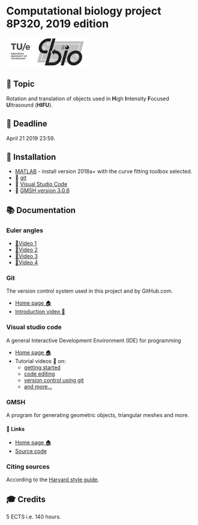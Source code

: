 # Computational biology project 8P320, 2019 edition

![TU/e CBio logo](./Image/Avatar/TUe-CBio-combination.png "TUe CBio logo")

## :newspaper: Topic

Rotation and translation of objects used in **H**igh **I**ntensity **F**ocused **U**ltrasound (**HIFU**).

## :checkered_flag: Deadline

April 21 2019 23:59.

## :dvd: Installation

* [MATLAB](https://nl.mathworks.com/downloads/web_downloads/select_release) - install version 2018a+ with the curve fitting toolbox selected.
* :floppy_disk: [git](https://git-scm.com/download/win)
* :floppy_disk: [Visual Studio Code](https://code.visualstudio.com/docs/?dv=win64user)
* :floppy_disk: [GMSH version 3.0.6](http://gmsh.info/bin/Windows/gmsh-3.0.6-Windows64.zip)

## :books: Documentation

### Euler angles

* [:movie_camera:Video 1](https://youtu.be/3Zjf95Jw2UE)
* [:movie_camera:Video 2](https://youtu.be/zrDCI89bSp4)
* [:movie_camera:Video 3](https://youtu.be/HBLZuV92qGw)
* [:movie_camera:Video 4](https://youtu.be/4XcoUhpdUjw)

### Git

The version control system used in this project and by GitHub.com.

* [Home page :house:](https://git-scm.com/)
* [Introduction video :movie_camera:](https://www.youtube.com/watch?v=MJUJ4wbFm_A)

### Visual studio code

A general Interactive Development Environment (IDE) for programming

* [Home page :house:](https://code.visualstudio.com/)
* Tutorial videos :movie_camera: on:
  * [getting started](https://code.visualstudio.com/docs/introvideos/basics)
  * [code editing](https://code.visualstudio.com/docs/introvideos/codeediting)
  * [version control using git](https://code.visualstudio.com/docs/introvideos/versioncontrol)
  * [and more...](https://code.visualstudio.com/docs/getstarted/introvideos#VSCode)

### GMSH

A program for generating geometric objects, triangular meshes and more.

#### :link: Links

* [Home page :house:](http://gmsh.info/)
* [Source code](https://gitlab.onelab.info/gmsh/gmsh)


### Citing sources

According to the [Harvard style guide](https://www.swinburne.edu.au/library/referencing/harvard-style-guide/).

## :mortar_board: Credits

5 ECTS i.e. 140 hours.